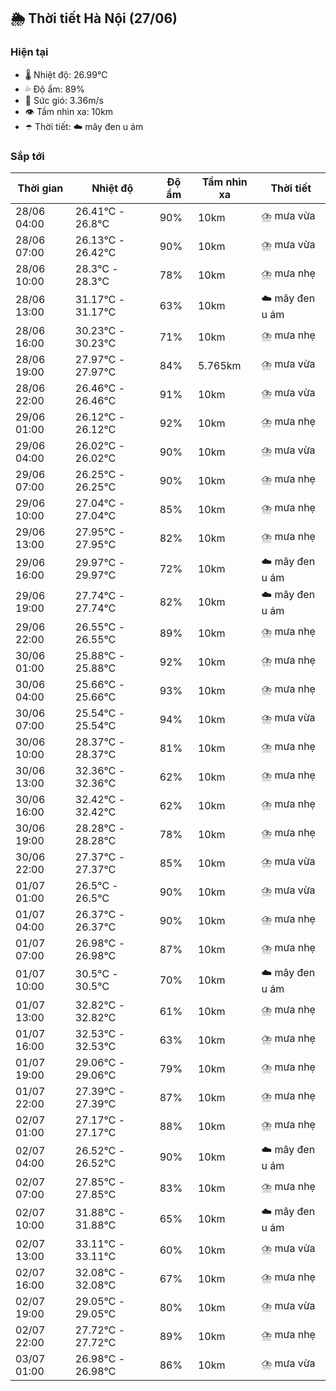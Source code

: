 ## 🌦️ Thời tiết Hà Nội (27/06)

### Hiện tại

- 🌡️ Nhiệt độ: 26.99℃
- 💦 Độ ẩm: 89%
- 💨 Sức gió: 3.36m/s
- 👁️ Tầm nhìn xa: 10km
- ☂️ Thời tiết: ☁️ mây đen u ám

### Sắp tới

| Thời gian | Nhiệt độ | Độ ẩm | Tầm nhìn xa | Thời tiết |
| --- | --- | --- | --- | --- |
| 28/06 04:00 | 26.41℃ - 26.8℃ | 90% | 10km | ⛈️ mưa vừa |
| 28/06 07:00 | 26.13℃ - 26.42℃ | 90% | 10km | ⛈️ mưa vừa |
| 28/06 10:00 | 28.3℃ - 28.3℃ | 78% | 10km | ⛈️ mưa nhẹ |
| 28/06 13:00 | 31.17℃ - 31.17℃ | 63% | 10km | ☁️ mây đen u ám |
| 28/06 16:00 | 30.23℃ - 30.23℃ | 71% | 10km | ⛈️ mưa nhẹ |
| 28/06 19:00 | 27.97℃ - 27.97℃ | 84% | 5.765km | ⛈️ mưa vừa |
| 28/06 22:00 | 26.46℃ - 26.46℃ | 91% | 10km | ⛈️ mưa vừa |
| 29/06 01:00 | 26.12℃ - 26.12℃ | 92% | 10km | ⛈️ mưa nhẹ |
| 29/06 04:00 | 26.02℃ - 26.02℃ | 90% | 10km | ⛈️ mưa vừa |
| 29/06 07:00 | 26.25℃ - 26.25℃ | 90% | 10km | ⛈️ mưa nhẹ |
| 29/06 10:00 | 27.04℃ - 27.04℃ | 85% | 10km | ⛈️ mưa nhẹ |
| 29/06 13:00 | 27.95℃ - 27.95℃ | 82% | 10km | ⛈️ mưa nhẹ |
| 29/06 16:00 | 29.97℃ - 29.97℃ | 72% | 10km | ☁️ mây đen u ám |
| 29/06 19:00 | 27.74℃ - 27.74℃ | 82% | 10km | ☁️ mây đen u ám |
| 29/06 22:00 | 26.55℃ - 26.55℃ | 89% | 10km | ⛈️ mưa nhẹ |
| 30/06 01:00 | 25.88℃ - 25.88℃ | 92% | 10km | ⛈️ mưa nhẹ |
| 30/06 04:00 | 25.66℃ - 25.66℃ | 93% | 10km | ⛈️ mưa nhẹ |
| 30/06 07:00 | 25.54℃ - 25.54℃ | 94% | 10km | ⛈️ mưa vừa |
| 30/06 10:00 | 28.37℃ - 28.37℃ | 81% | 10km | ⛈️ mưa nhẹ |
| 30/06 13:00 | 32.36℃ - 32.36℃ | 62% | 10km | ⛈️ mưa nhẹ |
| 30/06 16:00 | 32.42℃ - 32.42℃ | 62% | 10km | ⛈️ mưa nhẹ |
| 30/06 19:00 | 28.28℃ - 28.28℃ | 78% | 10km | ⛈️ mưa nhẹ |
| 30/06 22:00 | 27.37℃ - 27.37℃ | 85% | 10km | ⛈️ mưa vừa |
| 01/07 01:00 | 26.5℃ - 26.5℃ | 90% | 10km | ⛈️ mưa vừa |
| 01/07 04:00 | 26.37℃ - 26.37℃ | 90% | 10km | ⛈️ mưa nhẹ |
| 01/07 07:00 | 26.98℃ - 26.98℃ | 87% | 10km | ⛈️ mưa nhẹ |
| 01/07 10:00 | 30.5℃ - 30.5℃ | 70% | 10km | ☁️ mây đen u ám |
| 01/07 13:00 | 32.82℃ - 32.82℃ | 61% | 10km | ⛈️ mưa nhẹ |
| 01/07 16:00 | 32.53℃ - 32.53℃ | 63% | 10km | ⛈️ mưa nhẹ |
| 01/07 19:00 | 29.06℃ - 29.06℃ | 79% | 10km | ⛈️ mưa nhẹ |
| 01/07 22:00 | 27.39℃ - 27.39℃ | 87% | 10km | ⛈️ mưa nhẹ |
| 02/07 01:00 | 27.17℃ - 27.17℃ | 88% | 10km | ⛈️ mưa nhẹ |
| 02/07 04:00 | 26.52℃ - 26.52℃ | 90% | 10km | ☁️ mây đen u ám |
| 02/07 07:00 | 27.85℃ - 27.85℃ | 83% | 10km | ⛈️ mưa nhẹ |
| 02/07 10:00 | 31.88℃ - 31.88℃ | 65% | 10km | ☁️ mây đen u ám |
| 02/07 13:00 | 33.11℃ - 33.11℃ | 60% | 10km | ⛈️ mưa vừa |
| 02/07 16:00 | 32.08℃ - 32.08℃ | 67% | 10km | ⛈️ mưa nhẹ |
| 02/07 19:00 | 29.05℃ - 29.05℃ | 80% | 10km | ⛈️ mưa vừa |
| 02/07 22:00 | 27.72℃ - 27.72℃ | 89% | 10km | ⛈️ mưa nhẹ |
| 03/07 01:00 | 26.98℃ - 26.98℃ | 86% | 10km | ⛈️ mưa vừa |
